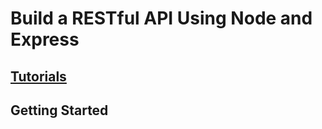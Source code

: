 # Build a RESTful API Using Node and Express

## [Tutorials](https://scotch.io/tutorials/build-a-restful-api-using-node-and-express-4)

## Getting Started
